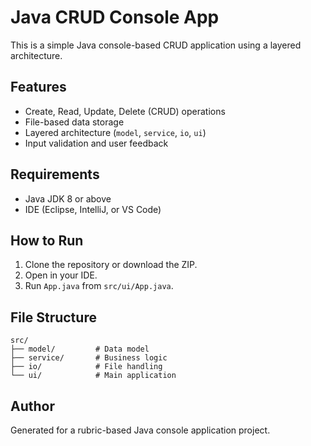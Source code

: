 
# Java CRUD Console App

This is a simple Java console-based CRUD application using a layered architecture.

## Features
- Create, Read, Update, Delete (CRUD) operations
- File-based data storage
- Layered architecture (`model`, `service`, `io`, `ui`)
- Input validation and user feedback

## Requirements
- Java JDK 8 or above
- IDE (Eclipse, IntelliJ, or VS Code)

## How to Run
1. Clone the repository or download the ZIP.
2. Open in your IDE.
3. Run `App.java` from `src/ui/App.java`.

## File Structure
```
src/
├── model/         # Data model
├── service/       # Business logic
├── io/            # File handling
└── ui/            # Main application
```

## Author
Generated for a rubric-based Java console application project.
